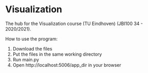 # Visualization


The hub for the Visualization course (TU Eindhoven) (JBI100 34 - 2020/2021).

How to use the program:
1. Download the files
2. Put the files in the same working directory
3. Run main.py
4. Open http://localhost:5006/app_dir in your browser
